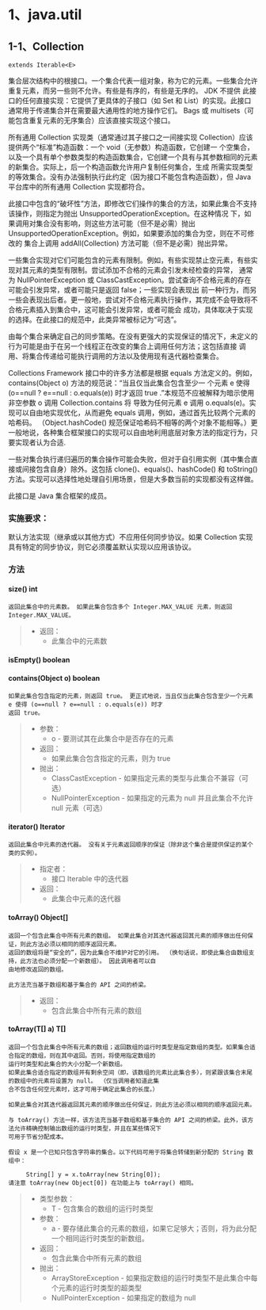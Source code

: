 # 1、java.util
## 1-1、Collection<E>
    extends Iterable<E>

集合层次结构中的根接口。一个集合代表一组对象，称为它的元素。一些集合允许重复元素，而另一些则不允许。有些是有序的，有些是无序的。 JDK 不提供
此接口的任何直接实现：它提供了更具体的子接口（如 Set 和 List）的实现。此接口通常用于传递集合并在需要最大通用性的地方操作它们。
Bags 或 multisets（可能包含重复元素的无序集合）应该直接实现这个接口。

所有通用 Collection 实现类（通常通过其子接口之一间接实现 Collection）应该提供两个“标准”构造函数：一个 void（无参数）构造函数，它创建一
个空集合，以及一个具有单个参数类型的构造函数集合，它创建一个具有与其参数相同的元素的新集合。实际上，后一个构造函数允许用户复制任何集合，生成
所需实现类型的等效集合。没有办法强制执行此约定（因为接口不能包含构造函数），但 Java 平台库中的所有通用 Collection 实现都符合。

此接口中包含的“破坏性”方法，即修改它们操作的集合的方法，如果此集合不支持该操作，则指定为抛出 UnsupportedOperationException。在这种情况
下，如果调用对集合没有影响，则这些方法可能（但不是必需）抛出 UnsupportedOperationException。例如，如果要添加的集合为空，则在不可修改的
集合上调用 addAll(Collection) 方法可能（但不是必需）抛出异常。

一些集合实现对它们可能包含的元素有限制。例如，有些实现禁止空元素，有些实现对其元素的类型有限制。尝试添加不合格的元素会引发未经检查的异常，
通常为 NullPointerException 或 ClassCastException。尝试查询不合格元素的存在可能会引发异常，或者可能只是返回 false；一些实现会表现出
前一种行为，而另一些会表现出后者。更一般地，尝试对不合格元素执行操作，其完成不会导致将不合格元素插入到集合中，这可能会引发异常，或者可能会
成功，具体取决于实现的选择。在此接口的规范中，此类异常被标记为“可选”。

由每个集合来确定自己的同步策略。在没有更强大的实现保证的情况下，未定义的行为可能是由于在另一个线程正在改变的集合上调用任何方法；这包括直接
调用、将集合传递给可能执行调用的方法以及使用现有迭代器检查集合。

Collections Framework 接口中的许多方法都是根据 equals 方法定义的。例如， contains(Object o) 方法的规范说：“当且仅当此集合包含至少一
个元素 e 使得 (o==null ? e==null : o.equals(e)) 时才返回 true .”本规范不应被解释为暗示使用非空参数 o 调用 Collection.contains 将
导致为任何元素 e 调用 o.equals(e)。实现可以自由地实现优化，从而避免 equals 调用，例如，通过首先比较两个元素的哈希码。 
（Object.hashCode() 规范保证哈希码不相等的两个对象不能相等。）更一般地说，各种集合框架接口的实现可以自由地利用底层对象方法的指定行为，只
要实现者认为合适.

一些对集合执行递归遍历的集合操作可能会失败，但对于自引用实例（其中集合直接或间接包含自身）除外。这包括 clone()、equals()、hashCode() 和 
toString() 方法。实现可以选择性地处理自引用场景，但是大多数当前的实现都没有这样做。

此接口是 Java 集合框架的成员。

### 实施要求：
默认方法实现（继承或以其他方式）不应用任何同步协议。如果 Collection 实现具有特定的同步协议，则它必须覆盖默认实现以应用该协议。
### 方法
#### size() int
    返回此集合中的元素数。 如果此集合包含多个 Integer.MAX_VALUE 元素，则返回 Integer.MAX_VALUE。
> * 返回：
>   * 此集合中的元素数

#### isEmpty() boolean
#### contains(Object o) boolean
    如果此集合包含指定的元素，则返回 true。 更正式地说，当且仅当此集合包含至少一个元素 e 使得 (o==null ? e==null : o.equals(e)) 时才
    返回 true。
> * 参数：
>   * o - 要测试其在此集合中是否存在的元素
> * 返回：
>   * 如果此集合包含指定的元素，则为 true
> * 抛出：
>   * ClassCastException - 如果指定元素的类型与此集合不兼容（可选）
>   * NullPointerException - 如果指定的元素为 null 并且此集合不允许 null 元素（可选）
#### iterator() Iterator<E>
    返回此集合中元素的迭代器。 没有关于元素返回顺序的保证（除非这个集合是提供保证的某个类的实例）。

> * 指定者：
>   * 接口 Iterable<E> 中的迭代器
> * 返回：
>   * 此集合中元素的迭代器
#### toArray() Object[]
    返回一个包含此集合中所有元素的数组。 如果此集合对其迭代器返回其元素的顺序做出任何保证，则此方法必须以相同的顺序返回元素。
    返回的数组将是“安全的”，因为此集合不维护对它的引用。 （换句话说，即使此集合由数组支持，此方法也必须分配一个新数组）。 因此调用者可以自
    由地修改返回的数组。
    
    此方法充当基于数组和基于集合的 API 之间的桥梁。
    
> * 返回：
>   * 包含此集合中所有元素的数组
#### toArray(T[] a) <T> T[]
    返回一个包含此集合中所有元素的数组；返回数组的运行时类型是指定数组的类型。如果集合适合指定的数组，则在其中返回。否则，将使用指定数组的
    运行时类型和此集合的大小分配一个新数组。
    如果此集合适合指定的数组并有剩余空间（即，该数组的元素比此集合多），则紧跟该集合末尾的数组中的元素将设置为 null。 （仅当调用者知道此集
    合不包含任何空元素时，这才可用于确定此集合的长度。）
    
    如果此集合对其迭代器返回其元素的顺序做出任何保证，则此方法必须以相同的顺序返回元素。
    
    与 toArray() 方法一样，该方法充当基于数组和基于集合的 API 之间的桥梁。此外，该方法允许精确控制输出数组的运行时类型，并且在某些情况下
    可用于节省分配成本。
    
    假设 x 是一个已知只包含字符串的集合。以下代码可用于将集合转储到新分配的 String 数组中：
    
         String[] y = x.toArray(new String[0]);
    请注意 toArray(new Object[0]) 在功能上与 toArray() 相同。
> * 类型参数：
>   * T - 包含集合的数组的运行时类型
> * 参数：
>   * a - 要存储此集合的元素的数组，如果它足够大；否则，将为此分配一个相同运行时类型的新数组。
> * 返回：
>   * 包含此集合中所有元素的数组
> * 抛出：
>   * ArrayStoreException - 如果指定数组的运行时类型不是此集合中每个元素的运行时类型的超类型
>   * NullPointerException - 如果指定的数组为 null
